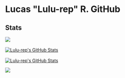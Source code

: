 # Lucas "Lulu-rep" R. GitHub

## Stats
<a href="https://github.com/Lulu-rep">
  <img align="center" src="https://github-readme-stats.vercel.app/api/top-langs/?username=Lulu-rep&title_color=ffffff&text_color=c9cacc&icon_color=2bbc8a&bg_color=642eda" />
</a>
<br><br>
<a href="https://github.com/Lulu-rep">
  <img align="center" src="https://github-readme-stats.vercel.app/api?username=Lulu-rep&show_icons=true&line_height=27&count_private=true&title_color=ffffff&text_color=c9cacc&icon_color=2bbc8a&bg_color=642eda" alt="Lulu-rep's GitHub Stats" />
</a>
<br><br>
<a href="https://wakatime.com/@Lulu-rep">
  <img align="center" src="https://github-readme-stats.vercel.app/api/wakatime?username=@Lulu-rep&theme=synthwave&count_private=true" alt="Lulu-rep's GitHub Stats" />
</a>


![](https://hit.yhype.me/github/profile?user_id=52868615)
<!-- Resources -->
<!-- Icons: https://simpleicons.org/ -->
<!-- GitHub Stats: https://github.com/anuraghazra/github-readme-stats -->
<!-- Emojis: https://emojipedia.org/emoji/ -->
<!-- HTML Emojis: https://www.fileformat.info/index.htm -->
<!-- Shields: https://shields.io/ -->
<!-- Awesome GitHub Profile README: https://github.com/abhisheknaiidu/awesome-github-profile-readme -->
